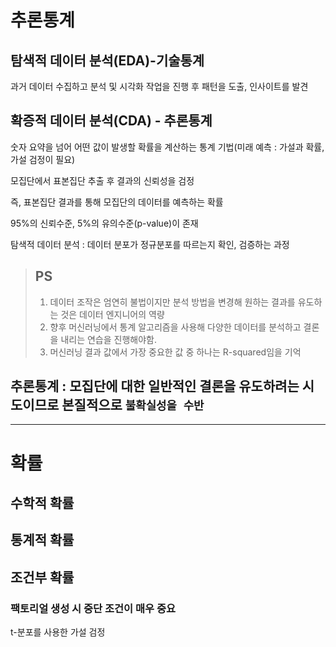 # 추론통계
## 탐색적 데이터 분석(EDA)-기술통계
과거 데이터 수집하고 분석 및 시각화 작업을 진행 후 패턴을 도출, 인사이트를 발견

## 확증적 데이터 분석(CDA) - 추론통계
숫자 요약을 넘어 어떤 값이 발생할 확률을 계산하는 통계 기법(미래 예측 : 가설과 확률, 가설 검정이 필요)

모집단에서 표본집단 추출 후 결과의 신뢰성을 검정

즉, 표본집단 결과를 통해 모집단의 데이터를 예측하는 확률

95%의 신뢰수준, 5%의 유의수준(p-value)이 존재

탐색적 데이터 분석 : 데이터 분포가 정규분포를 따르는지 확인, 검증하는 과정


>## PS
>1. 데이터 조작은 엄연히 불법이지만 분석 방법을 변경해 원하는 결과를 유도하는 것은 데이터 엔지니어의 역량
>2. 향후 머신러닝에서 통계 알고리즘을 사용해 다양한 데이터를 분석하고 결론을 내리는 연습을 진행해야함.
>3. 머신러닝 결과 값에서 가장 중요한 값 중 하나는 R-squared임을 기억

## 추론통계 : 모집단에 대한 일반적인 결론을 유도하려는 시도이므로 본질적으로 `불확실성을 수반`

- ---------------------------------------------------
# 확률
## 수학적 확률
## 통계적 확률
## 조건부 확률

### 팩토리얼 생성 시 중단 조건이 매우 중요

t-분포를 사용한 가설 검정
